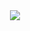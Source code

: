 <center><img src="https://github-readme-stats.vercel.app/api/top-langs/?username=impshum&theme=dark"/></center>
